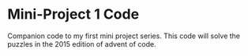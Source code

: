# Mini-Project 1 Code
Companion code to my first mini project series.
This code will solve the puzzles in the 2015 edition of advent of code.
